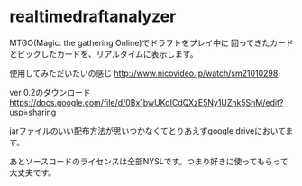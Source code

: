 realtimedraftanalyzer
=====================
MTGO(Magic: the gathering Online)でドラフトをプレイ中に
回ってきたカードとピックしたカードを、リアルタイムに表示します。

使用してみただいたいの感じ http://www.nicovideo.jp/watch/sm21010298

ver 0.2のダウンロード
https://docs.google.com/file/d/0Bx1bwUKdICdQXzE5Ny1UZnk5SnM/edit?usp=sharing

jarファイルのいい配布方法が思いつかなくてとりあえずgoogle driveにおいてます。

あとソースコードのライセンスは全部NYSLです。つまり好きに使ってもらって大丈夫です。
